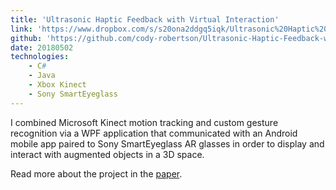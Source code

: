 ```yaml
---
title: 'Ultrasonic Haptic Feedback with Virtual Interaction'
link: 'https://www.dropbox.com/s/s20ona2ddgq5iqk/Ultrasonic%20Haptic%20Feedback%20with%20Virtual%20Interaction%20Software%20Implementation%20Final%20Draft.pdf?dl=0'
github: 'https://github.com/cody-robertson/Ultrasonic-Haptic-Feedback-with-Virtual-Interaction-Software-Implementation'
date: 20180502
technologies:
    - C#
    - Java
    - Xbox Kinect
    - Sony SmartEyeglass
---
```

I combined Microsoft Kinect motion tracking and custom gesture recognition via a WPF application that communicated with an Android mobile app paired to Sony SmartEyeglass AR glasses in order to display and interact with augmented objects in a 3D space.

Read more about the project in the [paper](https://www.dropbox.com/s/s20ona2ddgq5iqk/Ultrasonic%20Haptic%20Feedback%20with%20Virtual%20Interaction%20Software%20Implementation%20Final%20Draft.pdf?dl=0).

